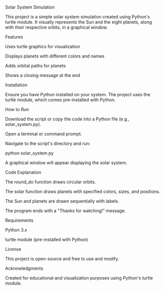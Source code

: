 Solar System Simulation

This project is a simple solar system simulation created using Python's turtle module. It visually represents the Sun and the eight planets, along with their respective orbits, in a graphical window.

Features

Uses turtle graphics for visualization

Displays planets with different colors and names

Adds orbital paths for planets

Shows a closing message at the end

Installation

Ensure you have Python installed on your system. The project uses the turtle module, which comes pre-installed with Python.

How to Run

Download the script or copy the code into a Python file (e.g., solar_system.py).

Open a terminal or command prompt.

Navigate to the script's directory and run:

python solar_system.py

A graphical window will appear displaying the solar system.

Code Explanation

The round_do function draws circular orbits.

The solar function draws planets with specified colors, sizes, and positions.

The Sun and planets are drawn sequentially with labels.

The program ends with a "Thanks for watching!" message.

Requirements

Python 3.x

turtle module (pre-installed with Python)

License

This project is open-source and free to use and modify.

Acknowledgments

Created for educational and visualization purposes using Python's turtle module.

